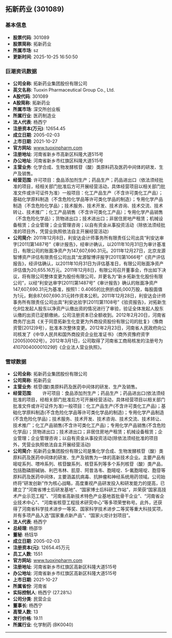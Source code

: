 ## 拓新药业 (301089)

### 基本信息

- **股票代码**: 301089
- **股票简称**: 拓新药业
- **所属市场**: sz
- **更新时间**: 2025-10-25 16:50:50

### 巨潮资讯数据

- **公司全称**: 拓新药业集团股份有限公司
- **英文名称**: Tuoxin Pharmaceutical Group Co., Ltd.
- **A股代码**: 301089
- **A股简称**: 拓新药业
- **所属市场**: 深交所创业板
- **所属行业**: 医药制造业
- **法人代表**: 杨西宁
- **注册资本(万元)**: 12654.45
- **成立日期**: 2005-02-03
- **上市日期**: 2021-10-27
- **官方网站**: www.tuoxinpharm.com
- **注册地址**: 河南省新乡市高新区科隆大道515号
- **办公地址**: 河南省新乡市红旗区科隆大道515号
- **主营业务**: 化学合成、生物发酵核苷（酸）类原料药及医药中间体的研发、生产及销售。
- **经营范围**: 许可项目：食品添加剂生产；药品生产；药品进出口（依法须经批准的项目，经相关部门批准后方可开展经营活动，具体经营项目以相关部门批准文件或许可证件为准）一般项目：化工产品生产（不含许可类化工产品）；基础化学原料制造（不含危险化学品等许可类化学品的制造）；专用化学产品制造（不含危险化学品）；技术服务、技术开发、技术咨询、技术交流、技术转让、技术推广；化工产品销售（不含许可类化工产品）；专用化学产品销售（不含危险化学品）；货物进出口；技术进出口；非居住房地产租赁；机械设备租赁；企业管理；企业管理咨询；以自有资金从事投资活动（除依法须经批准的项目外，凭营业执照依法自主开展经营活动）
- **公司简介**: 2011年12月8日，利安达会计师事务所有限责任公司出具“利安达审字[2011]第1487号”《审计报告》，经审计确认，以2011年10月31日为审计基准日，有限公司的账面净资产为147,607,690.31元。2011年12月27日，北京龙源智博资产评估有限责任公司出具“龙源智博评报字[2011]第1066号”《资产评估报告》，经评估确认，以2011年10月31日为评估基准日，有限公司账面净资产评估值为20,655.16万元。2011年12月8日，有限公司召开董事会，作出如下决议，将有限公司整体变更为股份有限公司，并更名为“新乡拓新生化股份有限公司”，以经“利安达审字[2011]第1487号”《审计报告》确认的账面净资产147,607,690.31元为基准，按照1：0.4065的比例折成6,000万股，每股面值为1元，剩余87,607,690.31元转作资本公积。2011年12月28日，利安达会计师事务所有限责任公司出具“利安达验字[2011]第1108号”《验资报告》，对拓新生化8位发起人股东以净资产认缴出资的情况进行了审验，验证全体发起人股东认缴的出资已足额缴纳，公司注册资本已全额收到。2012年2月20日，河南省商务厅出具《关于同意拓新生化变更为外商投资股份有限公司的批复》（豫商资管[2012]9号），批准本次整体变更。2012年2月23日，河南省人民政府向公司核发了《中华人民共和国外商投资企业批准证书》（商外资豫府资字[2005]0002号）。2012年3月1日，公司取得了河南省工商局核发的注册号为410700400001029的《企业法人营业执照》。

### 雪球数据

- **公司全称**: 拓新药业集团股份有限公司
- **公司简称**: 拓新药业
- **主营业务**: 核苷(酸)类原料药及医药中间体的研发、生产及销售。
- **经营范围**: 　　许可项目：食品添加剂生产；药品生产；药品进出口(依法须经批准的项目，经相关部门批准后方可开展经营活动，具体经营项目以相关部门批准文件或许可证件为准)一般项目：化工产品生产(不含许可类化工产品)；基础化学原料制造(不含危险化学品等许可类化学品的制造)；专用化学产品制造(不含危险化学品)；技术服务、技术开发、技术咨询、技术交流、技术转让、技术推广；化工产品销售(不含许可类化工产品)；专用化学产品销售(不含危险化学品)；货物进出口；技术进出口；非居住房地产租赁；机械设备租赁；企业管理；企业管理咨询；以自有资金从事投资活动(除依法须经批准的项目外，凭营业执照依法自主开展经营活动)
- **公司简介**: 拓新药业集团股份有限公司是集化学合成、生物发酵核苷（酸）类原料药及医药中间体的研发、生产及销售为一体的高新技术企业。主要产品有嘧啶系列、嘌呤系列、核苷酸系列、核苷系列等多个系列核苷（酸）类产品，包括胞磷胆碱钠、利巴韦林、肌苷、阿昔洛韦、胞嘧啶、5-氟胞嘧啶、胞苷等原料药及医药中间体，主要涵盖抗病毒、抗肿瘤和神经系统用药领域。公司始终将“研发创新”作为核心战略，高度重视产品研发投入和研发能力的提高，已建立了“河南省博士后研发基地”、“国家博士后科研工作站”，并荣获“国家高技术产业示范工程”、“河南省高新技术特色产业基地首批骨干企业”、“河南省企业技术中心”、“河南省核苷工程技术研究中心”等多项荣誉称号。此外，还获得了河南省科学技术进步一等奖、国家科学技术进步二等奖等重大科技奖项，并有多项产品入选“国家重点新产品”、“国家火炬计划项目”。
- **法人代表**: 杨西宁
- **总经理**: 杨邵华
- **董秘**: 杨钰华
- **成立日期**: 2005-02-03
- **注册资本(元)**: 12654.45万元
- **员工人数**: 1551
- **官方网站**: www.tuoxinpharm.com
- **注册地址**: 河南省新乡市红旗区高新区科隆大道515号
- **办公地址**: 河南省新乡市红旗区高新区科隆大道515号
- **上市日期**: 2021-10-27
- **所属省份**: 河南省
- **实际控制人**: 杨西宁 (27.28%)
- **公司分类**: 民营企业
- **董事长**: 杨西宁
- **高管人数**: 13
- **发行价格**: 19.11
- **所属行业**: 化学制药 (BK0040)

---